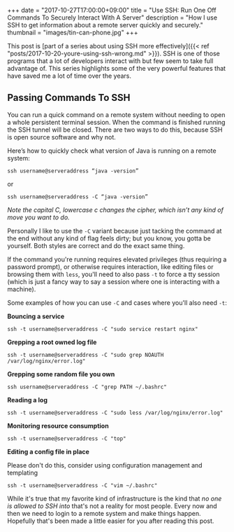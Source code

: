 +++
date = "2017-10-27T17:00:00+09:00"
title = "Use SSH: Run One Off Commands To Securely Interact With A Server"
description = "How I use SSH to get information about a remote server quickly and securely."
thumbnail = "images/tin-can-phone.jpg"
+++

This post is [part of a series about using SSH more effectively]({{< ref "posts/2017-10-20-youre-using-ssh-wrong.md" >}}). 
SSH is one of those programs that a lot of developers interact with but few seem to take full advantage of. This series 
highlights some of the very powerful features that have saved me a lot of time over the years.

## Passing Commands To SSH

You can run a quick command on a remote system without needing to open a whole persistent terminal session. When the command
is finished running the SSH tunnel will be closed. There are two ways to do this, because SSH is open source software and why not.

Here’s how to quickly check what version of Java is running on a remote system:

```
ssh username@serveraddress “java -version”
```

or 

```
ssh username@serveraddress -C “java -version”
```

_Note the capital C, lowercase c changes the cipher, which isn’t any kind of move you want to do._

Personally I like to use the `-C` variant because just tacking the command at the end without any kind of flag feels dirty; but 
you know, you gotta be yourself. Both styles are correct and do the exact same thing. 

If the command you're running requires elevated privileges (thus requiring a password prompt), or otherwise requires interaction, like editing 
files or browsing them with `less`, you'll need to also pass `-t` to force a tty session (which is just a fancy way to say a session where one is interacting with a machine).

Some examples of how you can use `-C` and cases where you'll also need `-t`:

**Bouncing a service** 

```ssh -t username@serveraddress -C "sudo service restart nginx"```

**Grepping a root owned log file** 

```ssh -t username@serveraddress -C "sudo grep NOAUTH /var/log/nginx/error.log"```

**Grepping some random file you own**

```ssh username@serveraddress -C "grep PATH ~/.bashrc"```

**Reading a log**

```ssh -t username@serveraddress -C "sudo less /var/log/nginx/error.log"```

**Monitoring resource consumption** 

```ssh -t username@serveraddress -C "top"```

**Editing a config file in place**

Please don't do this, consider using configuration management and templating 

```ssh -t username@serveraddress -C "vim ~/.bashrc"```

While it's true that my favorite kind of infrastructure is the kind that *no one is allowed to SSH into* that's not a 
reality for most people. Every now and then we need to login to a remote system and make things happen. Hopefully that's
been made a little easier for you after reading this post.
